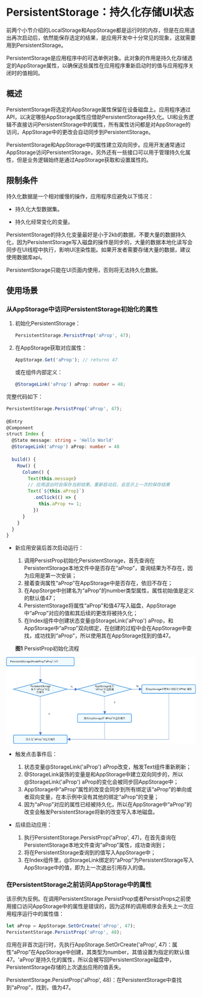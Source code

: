 # PersistentStorage：持久化存储UI状态


前两个小节介绍的LocalStorage和AppStorage都是运行时的内存，但是在应用退出再次启动后，依然能保存选定的结果，是应用开发中十分常见的现象，这就需要用到PersistentStorage。


PersistentStorage是应用程序中的可选单例对象。此对象的作用是持久化存储选定的AppStorage属性，以确保这些属性在应用程序重新启动时的值与应用程序关闭时的值相同。


## 概述

PersistentStorage将选定的AppStorage属性保留在设备磁盘上。应用程序通过API，以决定哪些AppStorage属性应借助PersistentStorage持久化。UI和业务逻辑不直接访问PersistentStorage中的属性，所有属性访问都是对AppStorage的访问，AppStorage中的更改会自动同步到PersistentStorage。

PersistentStorage和AppStorage中的属性建立双向同步。应用开发通常通过AppStorage访问PersistentStorage，另外还有一些接口可以用于管理持久化属性，但是业务逻辑始终是通过AppStorage获取和设置属性的。


## 限制条件

持久化数据是一个相对缓慢的操作，应用程序应避免以下情况：

- 持久化大型数据集。

- 持久化经常变化的变量。

PersistentStorage的持久化变量最好是小于2kb的数据，不要大量的数据持久化，因为PersistentStorage写入磁盘的操作是同步的，大量的数据本地化读写会同步在UI线程中执行，影响UI渲染性能。如果开发者需要存储大量的数据，建议使用数据库api。

PersistentStorage只能在UI页面内使用，否则将无法持久化数据。

## 使用场景


### 从AppStorage中访问PersistentStorage初始化的属性

1. 初始化PersistentStorage：

   ```ts
   PersistentStorage.PersistProp('aProp', 47);
   ```

2. 在AppStorage获取对应属性：

   ```ts
   AppStorage.Get('aProp'); // returns 47
   ```

   或在组件内部定义：


   ```ts
   @StorageLink('aProp') aProp: number = 48;
   ```

完整代码如下：


```ts
PersistentStorage.PersistProp('aProp', 47);

@Entry
@Component
struct Index {
  @State message: string = 'Hello World'
  @StorageLink('aProp') aProp: number = 48

  build() {
    Row() {
      Column() {
        Text(this.message)
        // 应用退出时会保存当前结果。重新启动后，会显示上一次的保存结果
        Text(`${this.aProp}`)
          .onClick(() => {
            this.aProp += 1;
          })
      }
    }
  }
}
```

- 新应用安装后首次启动运行：
  1. 调用PersistProp初始化PersistentStorage，首先查询在PersistentStorage本地文件中是否存在“aProp”，查询结果为不存在，因为应用是第一次安装；
  2. 接着查询属性“aProp”在AppStorage中是否存在，依旧不存在；
  3. 在AppStorge中创建名为“aProp”的number类型属性，属性初始值是定义的默认值47；
  4. PersistentStorage将属性“aProp”和值47写入磁盘，AppStorage中“aProp”对应的值和其后续的更改将被持久化；
  5. 在Index组件中创建状态变量\@StorageLink('aProp') aProp，和AppStorage中“aProp”双向绑定，在创建的过程中会在AppStorage中查找，成功找到“aProp”，所以使用其在AppStorage找到的值47。

  **图1** PersistProp初始化流程  

![zh-cn_image_0000001553348833](figures/zh-cn_image_0000001553348833.png)

- 触发点击事件后：
  1. 状态变量\@StorageLink('aProp') aProp改变，触发Text组件重新刷新；
  2. \@StorageLink装饰的变量是和AppStorage中建立双向同步的，所以\@StorageLink('aProp') aProp的变化会被同步回AppStorage中；
  3. AppStorage中“aProp”属性的改变会同步到所有绑定该“aProp”的单向或者双向变量，在本示例中没有其他的绑定“aProp”的变量；
  4. 因为“aProp”对应的属性已经被持久化，所以在AppStorage中“aProp”的改变会触发PersistentStorage将新的改变写入本地磁盘。

- 后续启动应用：
  1. 执行PersistentStorage.PersistProp('aProp', 47)，在首先查询在PersistentStorage本地文件查询“aProp”属性，成功查询到；
  2. 将在PersistentStorage查询到的值写入AppStorage中；
  3. 在Index组件里，\@StorageLink绑定的“aProp”为PersistentStorage写入AppStorage中的值，即为上一次退出引用存入的值。


### 在PersistentStorage之前访问AppStorage中的属性

该示例为反例。在调用PersistentStorage.PersistProp或者PersistProps之前使用接口访问AppStorage中的属性是错误的，因为这样的调用顺序会丢失上一次应用程序运行中的属性值：


```ts
let aProp = AppStorage.SetOrCreate('aProp', 47);
PersistentStorage.PersistProp('aProp', 48);
```

应用在非首次运行时，先执行AppStorage.SetOrCreate('aProp', 47)：属性“aProp”在AppStorage中创建，其类型为number，其值设置为指定的默认值47。'aProp'是持久化的属性，所以会被写回PersistentStorage磁盘中，PersistentStorage存储的上次退出应用的值丢失。

PersistentStorage.PersistProp('aProp', 48)：在PersistentStorage中查找到“aProp”，找到，值为47。
